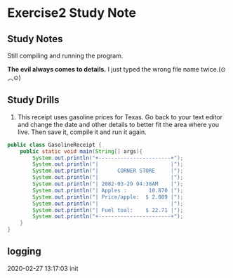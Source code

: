 # Exercise2 Study Note

## Study Notes

Still compiling and running the program. 

**The evil always comes to details.** I just typed the wrong file name twice.(⊙︿⊙)

## Study Drills

1. This receipt uses gasoline prices for Texas. Go back to your text editor and change the date and other details to better fit the area where you live. Then save it, compile it and run it again.

```java
public class GasolineReceipt {
    public static void main(String[] args){
        System.out.println("+-----------------------+");
        System.out.println("|                       |");
        System.out.println("|      CORNER STORE     |");
        System.out.println("|                       |");
        System.out.println("| 2082-03-29 04:38AM    |");
        System.out.println("| Apples :       10.870 |");
        System.out.println("| Price/apple:  $ 2.089 |");
        System.out.println("|                       |");
        System.out.println("| Fuel toal:    $ 22.71 |");
        System.out.println("+-----------------------+");
    }
}
```



## logging

2020-02-27 13:17:03 init